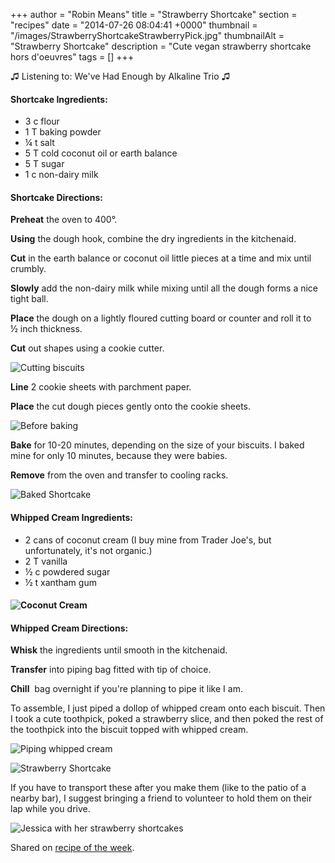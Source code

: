 +++
author = "Robin Means"
title = "Strawberry Shortcake"
section = "recipes"
date = "2014-07-26 08:04:41 +0000"
thumbnail = "/images/StrawberryShortcakeStrawberryPick.jpg"
thumbnailAlt = "Strawberry Shortcake"
description = "Cute vegan strawberry shortcake hors d'oeuvres"
tags = []
+++

♫&nbsp;Listening to: We've Had Enough by Alkaline Trio&nbsp;♫

#### Shortcake Ingredients:

- 3 c flour
- 1 T baking powder
- ¼&nbsp;t salt
- 5 T&nbsp;cold coconut oil or earth balance
- 5 T sugar
- 1 c non-dairy milk

#### Shortcake Directions:

**Preheat** the oven to 400°.

**Using** the dough hook, combine the dry ingredients in the kitchenaid.

**Cut** in the earth balance or coconut oil little pieces at a time and mix until crumbly.

**Slowly** add the non-dairy milk while mixing until all the dough forms a nice tight ball.

**Place** the dough on a lightly floured cutting board or counter and roll it to ½&nbsp;inch thickness.

**Cut** out shapes using a cookie cutter.

![Cutting biscuits](/images/StrawberryShortcakeBiscuitCutting.jpg)

**Line** 2 cookie sheets with parchment paper.

**Place** the cut dough pieces gently onto the cookie sheets.

![Before baking](/images/StrawberryShortcakeBeforeBaking.jpg)

**Bake** for 10-20 minutes, depending on the size of your biscuits. I baked mine for only 10 minutes, because they were babies.

**Remove** from the oven and transfer to cooling racks.

![Baked Shortcake](/images/StrawberryShortcakeAfterBaking.jpg)



#### Whipped Cream Ingredients:

- 2 cans of coconut cream (I buy mine from Trader Joe's, but unfortunately, it's not organic.)
- 2 T vanilla
- ½&nbsp;c powdered sugar
- ½ t xantham gum

#### ![Coconut Cream](/images/StrawberryShortcakeCoconutCream.jpg)



#### Whipped Cream Directions:

**Whisk** the ingredients until smooth in the kitchenaid.

**Transfer** into piping bag fitted with tip of choice.

**Chill** &nbsp;bag overnight if you're planning to pipe it like I am.



To assemble, I just piped a dollop of whipped cream onto each biscuit. Then I took a cute toothpick, poked a strawberry slice, and then poked the rest of the toothpick into the biscuit topped with whipped cream.

![Piping whipped cream](/images/StrawberryShortcakePiping2.jpg)

![Strawberry Shortcake](/images/StrawberryShortcakeStrawberryPick.jpg)

If you have to transport these after you make them (like to the patio of a nearby bar), I suggest bringing a friend to volunteer to hold them on their lap while you drive.

![Jessica with her strawberry shortcakes](/images/StrawberryShortcakeJessica.jpg)



Shared on [recipe of the week](http://www.amummytoo.co.uk/2014/08/recipeoftheweek-23-29-august/).

